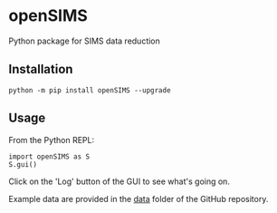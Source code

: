 # openSIMS

Python package for SIMS data reduction

## Installation

```
python -m pip install openSIMS --upgrade
```

## Usage

From the Python REPL:

```
import openSIMS as S
S.gui()
```

Click on the 'Log' button of the GUI to see what's going on.

Example data are provided in the [data](https://github.com/pvermees/openSIMS/data) folder of the GitHub repository.